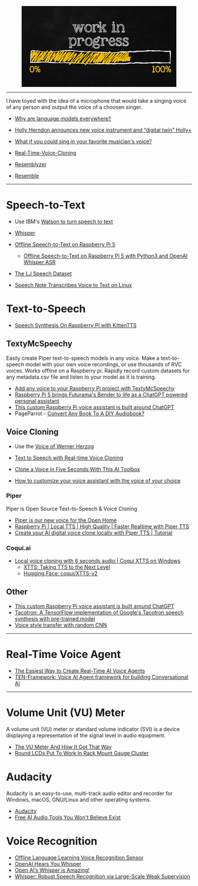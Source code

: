 <!--
Maintainer:   jeffskinnerbox@yahoo.com / www.jeffskinnerbox.me
Version:      0.0.0
-->

<div align="center">
<img src="https://raw.githubusercontent.com/jeffskinnerbox/blog/main/content/images/banners-bkgrds/work-in-progress.jpg"
    title="These materials require additional work and are not ready for general use." align="center" width=420px height=219px>
</div>

---------------

I have toyed with the idea of a microphone that would take a singing voice of any person and output the voice of a choosen singer.

* [Why are language models everywhere?](https://towardsdatascience.com/why-are-language-models-everywhere-36d9961dd9e1)

* [Holly Herndon announces new voice instrument and “digital twin” Holly+](https://www.thefader.com/2021/07/14/holly-herndon-holly-plus)
* [What if you could sing in your favorite musician's voice?](https://www.ted.com/talks/holly_herndon_what_if_you_could_sing_in_your_favorite_musician_s_voice)

* [Real-Time-Voice-Cloning](https://github.com/CorentinJ/Real-Time-Voice-Cloning)
* [Resemblyzer](https://github.com/resemble-ai/Resemblyzer)
* [Resemble](https://www.resemble.ai/)

---------------

# Speech-to-Text

* Use IBM's [Watson to turn speech to text](https://www.ibm.com/cloud/watson-speech-to-text)
* [Whisper](https://openai.com/index/whisper/)
* [Offline Speech-to-Text on Raspberry Pi 5](https://www.crowdsupply.com/anavi-technology/anavi-dev-mic/updates/video-tutorial-offline-speech-to-text-on-raspberry-pi-5-with-anavi-dev-mic)
  * [Offline Speech-to-Text on Raspberry Pi 5 with Python3 and OpenAI Whisper ASR](https://www.youtube.com/watch?v=XzCWIGtRq4g)

* [The LJ Speech Dataset](https://keithito.com/LJ-Speech-Dataset/)

* [Speech Note Transcribes Voice to Text on Linux](https://www.omglinux.com/speech-note-transcribe-voice-to-text-on-linux/)

# Text-to-Speech
* [Speech Synthesis On Raspberry Pi with KittenTTS](https://learn.adafruit.com/speech-synthesis-on-raspberry-pi-with-kittentts)

## TextyMcSpeechy


Easily create Piper text-to-speech models in any voice. Make a text-to-speech model with your own voice recordings, or use thousands of RVC voices. Works offline on a Raspberry pi. Rapidly record custom datasets for any metadata.csv file and listen to your model as it is training.

* [Add any voice to your Raspberry Pi project with TextyMcSpeechy](https://www.tomshardware.com/raspberry-pi/add-any-voice-to-your-raspberry-pi-project-with-textymcspeechy)
* [Raspberry Pi 5 brings Futurama's Bender to life as a ChatGPT powered personal assistant](https://www.tomshardware.com/raspberry-pi/raspberry-pi-5-brings-futuramas-bender-to-life-as-a-chatgpt-powered-personal-assistant)
* [This custom Raspberry Pi voice assistant is built around ChatGPT](https://www.msn.com/en-au/lifestyle/shopping/this-custom-raspberry-pi-voice-assistant-is-built-around-chatgpt/ar-AA1tU8jL)
* PageParrot - [Convert Any Book To A DIY Audiobook?](https://hackaday.com/2025/07/06/convert-any-book-to-a-diy-audiobook/)

## Voice Cloning

* Use the [Voice of Werner Herzog](https://www.youtube.com/watch?v=PuZi5iJbPTg)

* [Text to Speech with Real-time Voice Cloning](https://medium.com/wavy-engineering/text-to-speech-with-real-time-voice-cloning-16346127742)
* [Clone a Voice in Five Seconds With This AI Toolbox](https://medium.com/syncedreview/clone-a-voice-in-five-seconds-with-this-ai-toolbox-f3f116b11281)
* [How to customize your voice assistant with the voice of your choice](https://opensource.com/article/21/1/customize-voice-assistant)

### Piper

Piper is Open Source Text-to-Speech & Voice Cloning

* [Piper is our new voice for the Open Home](https://building.open-home.io/piper-is-our-new-voice-for-the-open-home/)
* [Raspberry Pi | Local TTS | High Quality | Faster Realtime with Piper TTS](https://www.youtube.com/watch?v=rjq5eZoWWSo)
* [Create your AI digital voice clone locally with Piper TTS | Tutorial](https://www.youtube.com/watch?v=b_we_jma220)

### Coqui.ai

* [Local voice cloning with 6 seconds audio | Coqui XTTS on Windows](https://www.youtube.com/watch?v=HJB17HW4M9o)
  * [XTTS: Taking TTS to the Next Level](https://coqui.ai/blog/tts/xtts_taking_tts_to_the_next_level)
  * [Hugging Face: coqui/XTTS-v2](https://huggingface.co/coqui/XTTS-v2)

## Other

* [This custom Raspberry Pi voice assistant is built around ChatGPT](https://www.msn.com/en-us/lifestyle/shopping/this-custom-raspberry-pi-voice-assistant-is-built-around-chatgpt/ar-AA1tU1xJ)
* [Tacotron: A TensorFlow implementation of Google's Tacotron speech synthesis with pre-trained model](https://github.com/keithito/tacotron)
* [Voice style transfer with random CNN](https://github.com/mazzzystar/randomCNN-voice-transfer)

---------------


# Real-Time Voice Agent

* [The Easiest Way to Create Real-Time AI Voice Agents](https://www.kdnuggets.com/the-easiest-way-to-create-real-time-ai-voice-agents)
* [TEN-Framework: Voice AI Agent framework for building Conversational AI](https://theten.ai/)

---------------

# Volume Unit (VU) Meter

A volume unit (VU) meter or standard volume indicator (SVI) is a device displaying a representation of the signal level in audio equipment.

* [The VU Meter And How It Got That Way](https://hackaday.com/2018/08/09/the-vu-meter-and-how-it-got-that-way/)
* [Round LCDs Put To Work In Rack Mount Gauge Cluster](https://hackaday.com/2022/05/13/round-lcds-put-to-work-in-rack-mount-gauge-cluster/)

# Audacity

Audacity is an easy-to-use, multi-track audio editor and recorder for Windows, macOS, GNU/Linux and other operating systems.

* [Audacity](https://www.audacityteam.org/)
* [Free AI Audio Tools You Won't Believe Exist](https://www.youtube.com/watch?v=COIS94vlffI)

# Voice Recognition

* [Offline Language Learning Voice Recognition Sensor](https://www.dfrobot.com/product-2665.html?tracking=6719f16eac406)
* [OpenAI Hears You Whisper](https://hackaday.com/2022/09/22/openai-hears-you-whisper/)
* [Open AI’s Whisper is Amazing!](https://www.youtube.com/watch?v=OCBZtgQGt1I)
* [Whisper: Robust Speech Recognition via Large-Scale Weak Supervision](https://github.com/openai/whisper)
